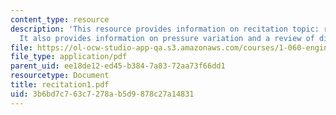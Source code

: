 ```yaml
---
content_type: resource
description: 'This resource provides information on recitation topic: review of hydrostatics.
  It also provides information on pressure variation and a review of dimensional analysis.'
file: https://ol-ocw-studio-app-qa.s3.amazonaws.com/courses/1-060-engineering-mechanics-ii-spring-2006/3b6bd7c763c7278ab5d9878c27a14831_recitation1.pdf
file_type: application/pdf
parent_uid: ee18de12-ed45-b384-7a83-72aa73f66dd1
resourcetype: Document
title: recitation1.pdf
uid: 3b6bd7c7-63c7-278a-b5d9-878c27a14831
---
```

